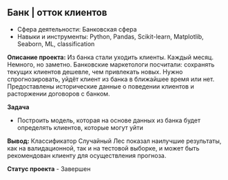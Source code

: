 ## Банк | отток клиентов

- Сфера деятельности: Банковская сфера
- Навыки и инструменты: Python, Pandas, Scikit-learn, Matplotlib, Seaborn, ML, classification

**Описание проекта:**
Из банка стали уходить клиенты. Каждый месяц. Немного, но заметно. Банковские маркетологи посчитали: сохранять текущих клиентов дешевле, чем привлекать новых. Нужно спрогнозировать, уйдёт клиент из банка в ближайшее время или нет. Предоставлены исторические данные о поведении клиентов и расторжении договоров с банком.

**Задача**
- Построить модель, которая на основе данных из банка будет определять клиентов, которые могут уйти

**Вывод:**
Классификатор Случайный Лес показал наилучшие результаты, как на валидационной, так и на тестовой выборке, и может быть рекомендован клиенту для осуществления прогноза.

**Статус проекта** - Завершен
